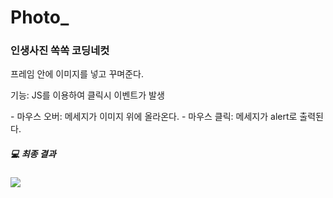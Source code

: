 # Photo_
<h3>인생사진 쏙쏙 코딩네컷</h3>
<p>프레임 안에 이미지를 넣고 꾸며준다.</p>
<p>기능: JS를 이용하여 클릭시 이벤트가 발생</p>
- 마우스 오버: 메세지가 이미지 위에 올라온다.
- 마우스 클릭: 메세지가 alert로 출력된다.

<h5>💻 최종 결과</h5>
<img src="https://user-images.githubusercontent.com/97931260/231816895-abc43f95-8077-4f56-a8b5-75f3061bab19.gif" />

